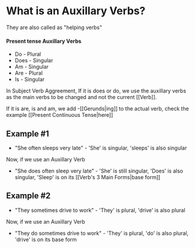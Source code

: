 # What is an Auxillary Verbs?
They are also called as "helping verbs"

#### Present tense Auxillary Verbs
- Do - Plural
- Does - Singular
- Am - Singular
- Are - Plural
- Is - Singular

In Subject Verb Aggreement, If it is does or do, we use the auxillary verbs as the main verbs to be changed and not the current [[Verb]].

If it is are, is and am, we add -[[Gerunds|ing]] to the actual verb, check the example [[Present Continuous Tense|here]]

## Example #1
- "She often sleeps very late" - 'She' is singular, 'sleeps' is also singular

Now, if we use an Auxillary Verb

- "She does often sleep very late" - 'She' is still singular, 'Does' is also singular, 'Sleep' is on its [[Verb's 3 Main Forms|base form]]

## Example #2
- "They sometimes drive to work" - 'They' is plural, 'drive' is also plural

Now, if we use an Auxillary Verb

- "They do sometimes drive to work" - 'They' is plural, 'do' is also plural, 'drive' is on its base form